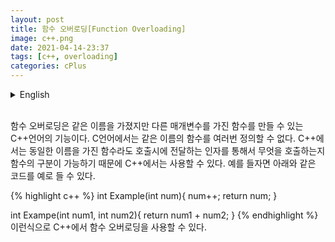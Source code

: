 ```yaml
---
layout: post
title: 함수 오버로딩[Function Overloading]
image: c++.png
date: 2021-04-14-23:37
tags: [c++, overloading]
categories: cPlus
---
```


<details>
<summary>English</summary>
<div markdown="1">

Function Overloading is a C++ language feature that allows you to create functions with the same name but different parameters. In the C language, a function with the same name cannot be defined multiple times. In C++, even a function with the same name can be used in C+ becaause it is possible to distinguish what function is called through an argument passed when calling. For example, the following code can be used.

{% highlight c++ %}
int Example(int num){
    num++;
    return num;
}

int Exampe(int num1, int num2){
    return num1 + num2;
}
{% endhighlight %}
<br>
This way you can use function overloading in C++.

</div>
</details>
<br>

함수 오버로딩은 같은 이름을 가졌지만 다른 매개변수를 가진 함수를 만들 수 있는 C++언어의 기능이다. C언어에서는 같은 이름의 함수를 여러번 정의할 수 없다. C++에서는 동일한 이름을 가진 함수라도 호출시에 전달하는 인자를 통해서 무엇을 호출하는지 함수의 구분이 가능하기 때문에 C++에서는 사용할 수 있다. 예를 들자면 아래와 같은 코드를 예로 들 수 있다.

{% highlight c++ %}
int Example(int num){
    num++;
    return num;
}

int Exampe(int num1, int num2){
    return num1 + num2;
}
{% endhighlight %}
<br>
이런식으로 C++에서 함수 오버로딩을 사용할 수 있다.